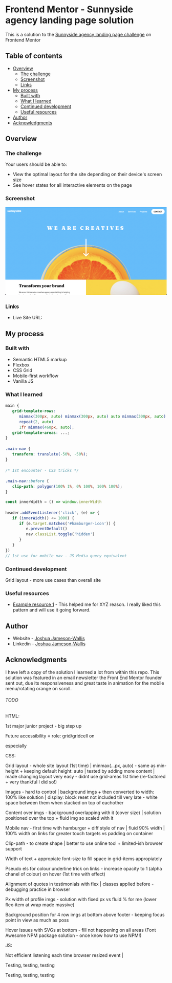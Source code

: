 # Frontend Mentor - Sunnyside agency landing page solution

This is a solution to the [Sunnyside agency landing page challenge](https://www.frontendmentor.io/challenges/sunnyside-agency-landing-page-7yVs3B6ef) on Frontend Mentor

## Table of contents

-  [Overview](#overview)
   -  [The challenge](#the-challenge)
   -  [Screenshot](#screenshot)
   -  [Links](#links)
-  [My process](#my-process)
   -  [Built with](#built-with)
   -  [What I learned](#what-i-learned)
   -  [Continued development](#continued-development)
   -  [Useful resources](#useful-resources)
-  [Author](#author)
-  [Acknowledgments](#acknowledgments)

## Overview

### The challenge

Your users should be able to:

-  View the optimal layout for the site depending on their device's screen size
-  See hover states for all interactive elements on the page

### Screenshot

![](./Screenshot.png)

### Links

-  Live Site URL:

## My process

### Built with

-  Semantic HTML5 markup
-  Flexbox
-  CSS Grid
-  Mobile-first workflow
-  Vanilla JS

### What I learned

```css
main {
   grid-template-rows:
      minmax(300px, auto) minmax(300px, auto) auto minmax(300px, auto)
      repeat(2, auto)
      1fr minmax(460px, auto);
   grid-template-areas: ...;
}

.main-nav {
   transform: translate(-50%, -50%);
}

/* 1st encounter - CSS tricks */

.main-nav::before {
   clip-path: polygon(100% 1%, 0% 100%, 100% 100%);
}
```

```js
const innerWidth = () => window.innerWidth

header.addEventListener('click', (e) => {
   if (innerWidth() <= 1000) {
      if (e.target.matches('#hamburger-icon')) {
         e.preventDefault()
         nav.classList.toggle('hidden')
      }
   }
})
// 1st use for mobile nav - JS Media query equivalent
```

### Continued development

Grid layout - more use cases than overall site

### Useful resources

-  [Example resource 1](https://www.example.com) - This helped me for XYZ reason. I really liked this pattern and will use it going forward.

## Author

-  Website - [Joshua Jameson-Wallis](https://joshuajamesonwallis.com)
-  Linkedin - [Joshua Jameson-Wallis]()

## Acknowledgments

I have left a copy of the solution I learned a lot from within this repo. This solution was featured in an email newsletter the Front End Mentor founder sent out, due its responsiveness and great taste in animation for the mobile menu/rotating orange on scroll.

###### TODO

HTML:

1st major junior project - big step up

Future accessibility = role: grid/gridcell on <div> especially

CSS:

Grid layout - whole site layout (1st time) | minmax(...px, auto) - same as min-height + keeping default height: auto | tested by adding more content | made changing layout very easy - didnt use grid-areas 1st time (re-factored + very thankful I did so!)

Images - hard to control | background imgs + then converted to width: 100% like solution | display: block reset not included till very late - white space between them when stacked on top of eachother

Content over imgs - background overlapping with it (cover size) | solution positioned over the top + fluid img so scaled with it

Mobile nav - first time with hamburger + diff style of nav | fluid 90% width | 100% width on links for greater touch targets vs padding on container

Clip-path - to create shape | better to use online tool + limited-ish browser support

Width of text + appropiate font-size to fill space in grid-items appropiately

Pseudo els for colour underline trick on links - increase opacity to 1 (alpha chanel of colour) on hover (1st time with effect)

Alignment of quotes in testimonials with flex | classes applied before - debugging practice in browser

Px width of profile imgs - solution with fixed px vs fluid % for me (lower flex-item at wrap made massive)

Background position for 4 row imgs at bottom above footer - keeping focus point in view as much as poss

Hover issues with SVGs at bottom - fill not happening on all areas (Font Awesome NPM package solution - once know how to use NPM!)

JS:

Not efficient listening each time browser resized event |

Testing, testing, testing

Testing, testing, testing
